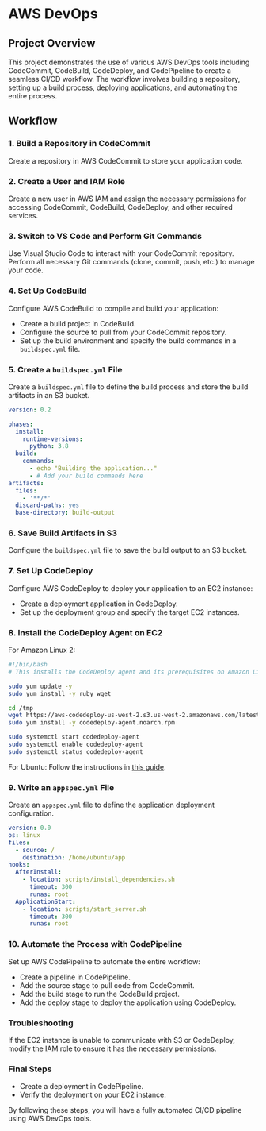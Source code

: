 # AWS DevOps

## Project Overview
This project demonstrates the use of various AWS DevOps tools including CodeCommit, CodeBuild, CodeDeploy, and CodePipeline to create a seamless CI/CD workflow. The workflow involves building a repository, setting up a build process, deploying applications, and automating the entire process.

## Workflow

### 1. Build a Repository in CodeCommit
Create a repository in AWS CodeCommit to store your application code.

### 2. Create a User and IAM Role
Create a new user in AWS IAM and assign the necessary permissions for accessing CodeCommit, CodeBuild, CodeDeploy, and other required services.

### 3. Switch to VS Code and Perform Git Commands
Use Visual Studio Code to interact with your CodeCommit repository. Perform all necessary Git commands (clone, commit, push, etc.) to manage your code.

### 4. Set Up CodeBuild
Configure AWS CodeBuild to compile and build your application:
- Create a build project in CodeBuild.
- Configure the source to pull from your CodeCommit repository.
- Set up the build environment and specify the build commands in a `buildspec.yml` file.

### 5. Create a `buildspec.yml` File
Create a `buildspec.yml` file to define the build process and store the build artifacts in an S3 bucket.

```yaml
version: 0.2

phases:
  install:
    runtime-versions:
      python: 3.8
  build:
    commands:
      - echo "Building the application..."
      - # Add your build commands here
artifacts:
  files:
    - '**/*'
  discard-paths: yes
  base-directory: build-output
```

### 6. Save Build Artifacts in S3
Configure the `buildspec.yml` file to save the build output to an S3 bucket.

### 7. Set Up CodeDeploy
Configure AWS CodeDeploy to deploy your application to an EC2 instance:
- Create a deployment application in CodeDeploy.
- Set up the deployment group and specify the target EC2 instances.

### 8. Install the CodeDeploy Agent on EC2

For Amazon Linux 2:
```bash
#!/bin/bash
# This installs the CodeDeploy agent and its prerequisites on Amazon Linux 2.

sudo yum update -y
sudo yum install -y ruby wget

cd /tmp
wget https://aws-codedeploy-us-west-2.s3.us-west-2.amazonaws.com/latest/codedeploy-agent.noarch.rpm
sudo yum install -y codedeploy-agent.noarch.rpm

sudo systemctl start codedeploy-agent
sudo systemctl enable codedeploy-agent
sudo systemctl status codedeploy-agent
```

For Ubuntu:
Follow the instructions in [this guide](https://www.trainwithshubham.com/blog/setting-up-aws-codedeploy-agent-on-ubuntu-ec2).

### 9. Write an `appspec.yml` File
Create an `appspec.yml` file to define the application deployment configuration.

```yaml
version: 0.0
os: linux
files:
  - source: /
    destination: /home/ubuntu/app
hooks:
  AfterInstall:
    - location: scripts/install_dependencies.sh
      timeout: 300
      runas: root
  ApplicationStart:
    - location: scripts/start_server.sh
      timeout: 300
      runas: root
```

### 10. Automate the Process with CodePipeline
Set up AWS CodePipeline to automate the entire workflow:
- Create a pipeline in CodePipeline.
- Add the source stage to pull code from CodeCommit.
- Add the build stage to run the CodeBuild project.
- Add the deploy stage to deploy the application using CodeDeploy.

### Troubleshooting
If the EC2 instance is unable to communicate with S3 or CodeDeploy, modify the IAM role to ensure it has the necessary permissions.

### Final Steps
- Create a deployment in CodePipeline.
- Verify the deployment on your EC2 instance.

By following these steps, you will have a fully automated CI/CD pipeline using AWS DevOps tools.
